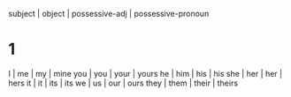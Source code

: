 subject | object | possessive-adj | possessive-pronoun

# 1

I | me | my | mine
you | you | your | yours
he | him | his | his
she | her | her | hers
it | it | its | its
we | us | our | ours
they | them | their | theirs








